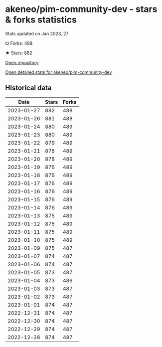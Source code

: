 # akeneo/pim-community-dev - stars & forks statistics

Stats updated on Jan 2023, 27

☋ Forks: 488

★ Stars: 882

[Open repository](https://github.com/akeneo/pim-community-dev)

[Open detailed stats for akeneo/pim-community-dev](https://reviewgithub.com/rep/akeneo/pim-community-dev)

## Historical data
| Date | Stars | Forks |
|------|-------|-------|
| 2023-01-27 | 882 | 488 | 
| 2023-01-26 | 881 | 488 | 
| 2023-01-24 | 880 | 489 | 
| 2023-01-23 | 880 | 489 | 
| 2023-01-22 | 879 | 489 | 
| 2023-01-21 | 878 | 489 | 
| 2023-01-20 | 878 | 489 | 
| 2023-01-19 | 876 | 489 | 
| 2023-01-18 | 876 | 489 | 
| 2023-01-17 | 876 | 489 | 
| 2023-01-16 | 876 | 489 | 
| 2023-01-15 | 876 | 489 | 
| 2023-01-14 | 876 | 489 | 
| 2023-01-13 | 875 | 489 | 
| 2023-01-12 | 875 | 489 | 
| 2023-01-11 | 875 | 489 | 
| 2023-01-10 | 875 | 489 | 
| 2023-01-09 | 875 | 487 | 
| 2023-01-07 | 874 | 487 | 
| 2023-01-06 | 874 | 487 | 
| 2023-01-05 | 873 | 487 | 
| 2023-01-04 | 873 | 486 | 
| 2023-01-03 | 873 | 487 | 
| 2023-01-02 | 873 | 487 | 
| 2023-01-01 | 874 | 487 | 
| 2022-12-31 | 874 | 487 | 
| 2022-12-30 | 874 | 487 | 
| 2022-12-29 | 874 | 487 | 
| 2022-12-28 | 874 | 487 | 

